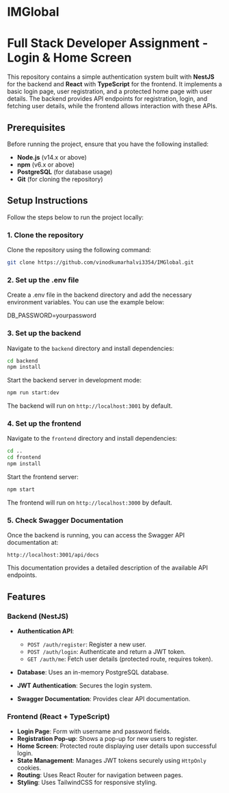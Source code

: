 # IMGlobal


# Full Stack Developer Assignment - Login & Home Screen

This repository contains a simple authentication system built with **NestJS** for the backend and **React** with **TypeScript** for the frontend. It implements a basic login page, user registration, and a protected home page with user details. The backend provides API endpoints for registration, login, and fetching user details, while the frontend allows interaction with these APIs.

## Prerequisites

Before running the project, ensure that you have the following installed:
- **Node.js** (v14.x or above)
- **npm** (v6.x or above)
- **PostgreSQL** (for database usage)
- **Git** (for cloning the repository)

## Setup Instructions

Follow the steps below to run the project locally:

### 1. Clone the repository
Clone the repository using the following command:

```bash
git clone https://github.com/vinodkumarhalvi3354/IMGlobal.git
```

### 2. Set up the .env file
Create a .env file in the backend directory and add the necessary environment variables. You can use the example below:


DB_PASSWORD=yourpassword


### 3. Set up the backend
Navigate to the `backend` directory and install dependencies:

```bash
cd backend
npm install
```

Start the backend server in development mode:

```bash
npm run start:dev
```

The backend will run on `http://localhost:3001` by default.

### 4. Set up the frontend
Navigate to the `frontend` directory and install dependencies:

```bash
cd ..
cd frontend
npm install
```

Start the frontend server:

```bash
npm start
```

The frontend will run on `http://localhost:3000` by default.

### 5. Check Swagger Documentation
Once the backend is running, you can access the Swagger API documentation at:

```
http://localhost:3001/api/docs
```

This documentation provides a detailed description of the available API endpoints.

## Features

### Backend (NestJS)
- **Authentication API**:
  - `POST /auth/register`: Register a new user.
  - `POST /auth/login`: Authenticate and return a JWT token.
  - `GET /auth/me`: Fetch user details (protected route, requires token).

- **Database**: Uses an in-memory PostgreSQL database.
- **JWT Authentication**: Secures the login system.
- **Swagger Documentation**: Provides clear API documentation.

### Frontend (React + TypeScript)
- **Login Page**: Form with username and password fields.
- **Registration Pop-up**: Shows a pop-up for new users to register.
- **Home Screen**: Protected route displaying user details upon successful login.
- **State Management**: Manages JWT tokens securely using  `HttpOnly` cookies.
- **Routing**: Uses React Router for navigation between pages.
- **Styling**: Uses TailwindCSS for responsive styling.


